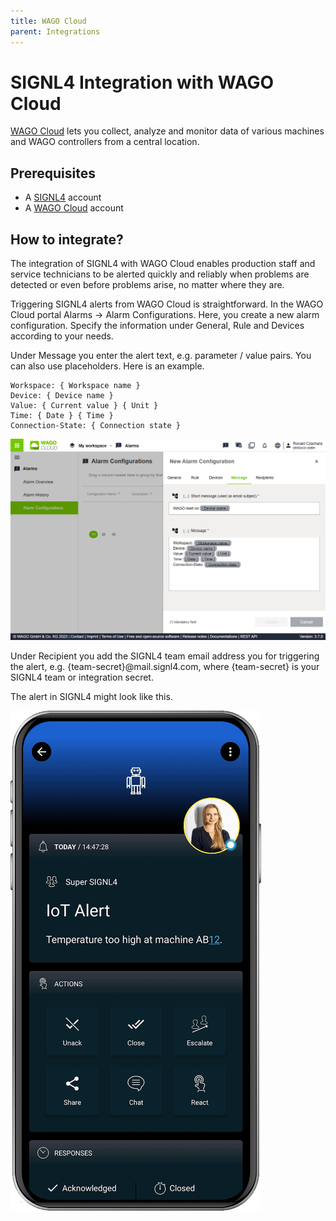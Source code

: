 ```yaml
---
title: WAGO Cloud
parent: Integrations
---
```


# SIGNL4 Integration with WAGO Cloud

[WAGO Cloud](https://www.wago.com/) lets you collect, analyze and monitor data of various machines and WAGO controllers from a central location.

## Prerequisites

- A [SIGNL4](https://www.signl4.com/) account
- A [WAGO Cloud](https://cloud.wago.com/) account

## How to integrate?

The integration of SIGNL4 with WAGO Cloud enables production staff and service technicians to be alerted quickly and reliably when problems are detected or even before problems arise, no matter where they are.

Triggering SIGNL4 alerts from WAGO Cloud is straightforward. In the WAGO Cloud portal Alarms -> Alarm Configurations. Here, you create a new alarm configuration. Specify the information under General, Rule and Devices according to your needs.

Under Message you enter the alert text, e.g. parameter / value pairs. You can also use placeholders. Here is an example.

```
Workspace: { Workspace name }
Device: { Device name }
Value: { Current value } { Unit }
Time: { Date } { Time }
Connection-State: { Connection state }
```

![WAGO Cloud Alarm Configuration](wago-alarm.png)

Under Recipient you add the SIGNL4 team email address you for triggering the alert, e.g. {team-secret}@mail.signl4.com, where {team-secret} is your SIGNL4 team or integration secret.

The alert in SIGNL4 might look like this.

![SIGNL4 Alert](signl4-iot.png)
